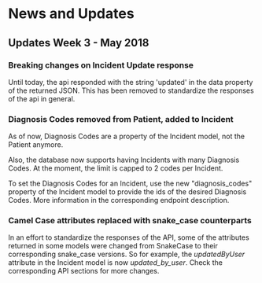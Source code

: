 # News and Updates

## Updates Week 3 - May 2018

### Breaking changes on Incident Update response

Until today, the api responded with the string 'updated' in the data property of the returned JSON.
This has been removed to standardize the responses of the api in general.

### Diagnosis Codes removed from Patient, added to Incident

As of now, Diagnosis Codes are a property of the Incident model, not the Patient anymore.

Also, the database now supports having Incidents with many Diagnosis Codes. At the moment, the 
limit is capped to 2 codes per Incident.

To set the Diagnosis Codes for an Incident, use the new "diagnosis_codes" property of the Incident model
to provide the ids of the desired Diagnosis Codes. More information in the corresponding endpoint description.

### Camel Case attributes replaced with snake_case counterparts

In an effort to standardize the responses of the API, some of the attributes returned in some models
were changed from SnakeCase to their corresponding snake_case versions. So for example, the _updatedByUser_ attribute
in the Incident model is now _updated_by_user_. Check the corresponding API sections for more changes.   
